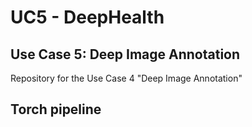 # UC5 - DeepHealth
## Use Case 5: Deep Image Annotation

Repository for the Use Case 4 "Deep Image Annotation"

## Torch pipeline